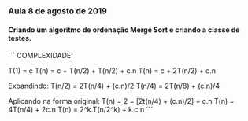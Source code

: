 ### Aula 8 de agosto de 2019

#### Criando um algoritmo de ordenação Merge Sort e criando a classe de testes.

´´´
COMPLEXIDADE:

T(1) = c
T(n) = c + T(n/2) + T(n/2) + c.n
T(n) = c + 2T(n/2) + c.n

Expandindo:
T(n/2) = 2T(n/4) + (c.n)/2
T(n/4) = 2T(n/8) + (c.n)/4

Aplicando na forma original:
T(n) = 2 = [2t(n/4) + (c.n)/2] + c.n
T(n) = 4T(n/4) + 2c.n
T(n) = 2^k.T(n/2^k) + k.c.n
´´´

